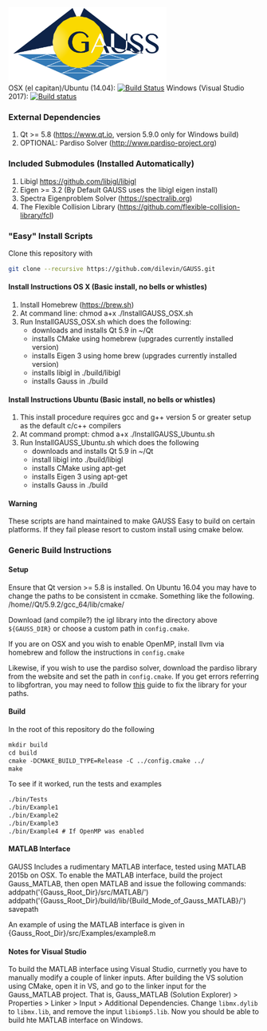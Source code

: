 <img src="GaussLogo.png" height="150"></img> <br>
OSX (el capitan)/Ubuntu (14.04): [![Build Status](https://travis-ci.org/dilevin/GAUSS.svg?branch=master)](https://travis-ci.org/dilevin/GAUSS) Windows (Visual Studio 2017): [![Build status](https://ci.appveyor.com/api/projects/status/oyvda3s704ibkfer?svg=true)](https://ci.appveyor.com/project/dilevin/gauss)

### External Dependencies ###
1. Qt >= 5.8 (https://www.qt.io, version 5.9.0 only for Windows build)
2. OPTIONAL: Pardiso Solver (http://www.pardiso-project.org)

### Included Submodules (Installed Automatically) ###
1. Libigl https://github.com/libigl/libigl
2. Eigen >= 3.2 (By Default GAUSS uses the libigl eigen install)
3. Spectra Eigenproblem Solver (https://spectralib.org)
4. The Flexible Collision Library (https://github.com/flexible-collision-library/fcl)

### "Easy" Install Scripts ###
Clone this repository with 
```bash
git clone --recursive https://github.com/dilevin/GAUSS.git
```

#### Install Instructions OS X (Basic install, no bells or whistles) ####
1. Install Homebrew (https://brew.sh)
2. At command line: chmod a+x ./InstallGAUSS_OSX.sh
3. Run InstallGAUSS_OSX.sh which does the following:
	- downloads and installs Qt 5.9 in ~/Qt
	- installs CMake using homebrew (upgrades currently installed version)
	- installs Eigen 3 using home brew (upgrades currently installed version)
	- installs libigl in ./build/libigl
	- installs Gauss in ./build

#### Install Instructions Ubuntu (Basic install, no bells or whistles) ####
1. This install procedure requires gcc and g++ version 5 or greater setup as the default c/c++ compilers
2. At command prompt: chmod a+x ./InstallGAUSS_Ubuntu.sh
3. Run InstallGAUSS_Ubuntu.sh which does the following
	- downloads and installs Qt 5.9 in ~/Qt
	- install libigl into ./build/libigl
	- installs CMake using apt-get
	- installs Eigen 3 using apt-get
	- installs Gauss in ./build

#### Warning ####
These scripts are hand maintained to make GAUSS Easy to build on certain platforms. If they fail please resort to custom install using cmake below. 

### Generic Build Instructions ###

#### Setup ####

Ensure that Qt version >= 5.8 is installed.
On Ubuntu 16.04 you may have to change the paths to be consistent in ccmake. Something like the following.
    /home/<user>/Qt/5.9.2/gcc_64/lib/cmake/

Download (and compile?) the igl library into the directory above `${GAUSS_DIR}` or choose a custom path in `config.cmake`.

If you are on OSX and you wish to enable OpenMP, install llvm via homebrew and follow the instructions in `config.cmake`

Likewise, if you wish to use the pardiso solver, download the pardiso library from the website and set the path in `config.cmake`. If you get errors referring to libgfortran, you may need to follow [this](http://www.alecjacobson.com/weblog/?p=3946) guide to fix the library for your paths.

#### Build ####

In the root of this repository do the following

    mkdir build
    cd build
    cmake -DCMAKE_BUILD_TYPE=Release -C ../config.cmake ../
    make

To see if it worked, run the tests and examples
	
	./bin/Tests
	./bin/Example1
	./bin/Example2
	./bin/Example3
	./bin/Example4 # If OpenMP was enabled

#### MATLAB Interface ####
GAUSS Includes a rudimentary MATLAB interface, tested using MATLAB 2015b on OSX. To enable the MATLAB interface, build the project Gauss_MATLAB, then open MATLAB and issue the following commands:
	addpath('{Gauss_Root_Dir}/src/MATLAB/')
	addpath('{Gauss_Root_Dir}/build/lib/{Build_Mode_of_Gauss_MATLAB}/')
	savepath

An example of using the MATLAB interface is given in {Gauss_Root_Dir}/src/Examples/example8.m

#### Notes for Visual Studio ####
To build the MATLAB interface using Visual Studio, currnetly you have to manually modify a couple of linker inputs. After building the VS solution using CMake, open it in VS, and go to the linker input for the Gauss_MATLAB project. That is, Gauss_MATLAB (Solution Explorer) > Properties > Linker > Input > Additional Dependencies.
Change `libmx.dylib` to `libmx.lib`, and remove the input `libiomp5.lib`. Now you should be able to build hte MATLAB interface on Windows.
